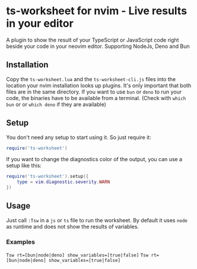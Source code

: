 # ts-worksheet for nvim - Live results in your editor

A plugin to show the result of your TypeScript or JavaScript code right beside your code in your neovim editor. Supporting NodeJs, Deno and Bun

## Installation
Copy the `ts-worksheet.lua` and the `ts-worksheet-cli.js` files into the location your nvim installation looks up plugins. It's only important that both files are in the same directory.
If you want to use `bun` or `deno` to run your code, the binaries have to be available from a terminal. (Check with `which bun` or or `which deno` if they are available)
## Setup
You don't need any setup to start using it. So just require it:
```lua
require('ts-worksheet')
```

If you want to change the diagnostics color of the output, you can use a setup like this:
```lua
require('ts-worksheet').setup({
    type = vim.diagnostic.severity.WARN
})
```

## Usage
Just call `:Tsw` in a `js` or `ts` file to run the worksheet. By default it uses `node` as runtime and does not show the results of variables.

### Examples

`Tsw rt=[bun|node|deno] show_variables=[true|false]`
`Tsw rt=[bun|node|deno] show_variables=[true|false]`
